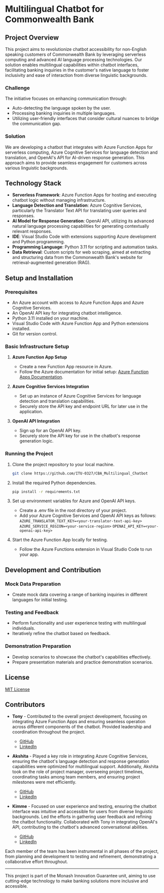 # Multilingual Chatbot for Commonwealth Bank

## Project Overview

This project aims to revolutionize chatbot accessibility for non-English speaking customers of Commonwealth Bank by leveraging serverless computing and advanced AI language processing technologies. Our solution enables multilingual capabilities within chatbot interfaces, facilitating banking inquiries in the customer's native language to foster inclusivity and ease of interaction from diverse linguistic backgrounds.

### Challenge

The initiative focuses on enhancing communication through:
- Auto-detecting the language spoken by the user.
- Processing banking inquiries in multiple languages.
- Utilizing user-friendly interfaces that consider cultural nuances to bridge the communication gap.

### Solution

We are developing a chatbot that integrates with Azure Function Apps for serverless computing, Azure Cognitive Services for language detection and translation, and OpenAI's API for AI-driven response generation. This approach aims to provide seamless engagement for customers across various linguistic backgrounds.

## Technology Stack

- **Serverless Framework**: Azure Function Apps for hosting and executing chatbot logic without managing infrastructure.
- **Language Detection and Translation**: Azure Cognitive Services, particularly the Translator Text API for translating user queries and responses.
- **AI Model for Response Generation**: OpenAI API, utilizing its advanced natural language processing capabilities for generating contextually relevant responses.
- **IDE**: Visual Studio Code with extensions supporting Azure development and Python programming.
- **Programming Language**: Python 3.11 for scripting and automation tasks.
- **Data Retrieval**: Custom scripts for web scraping, aimed at extracting and structuring data from the Commonwealth Bank's website for retrieval-augmented generation (RAG).

## Setup and Installation

### Prerequisites

- An Azure account with access to Azure Function Apps and Azure Cognitive Services.
- An OpenAI API key for integrating chatbot intelligence.
- Python 3.11 installed on your machine.
- Visual Studio Code with Azure Function App and Python extensions installed.
- Git for version control.

### Basic Infrastructure Setup

1. **Azure Function App Setup**
   - Create a new Function App resource in Azure.
   - Follow the Azure documentation for initial setup: [Azure Function Apps Documentation](https://docs.microsoft.com/en-us/azure/azure-functions/).
2. **Azure Cognitive Services Integration**
   - Set up an instance of Azure Cognitive Services for language detection and translation capabilities.
   - Securely store the API key and endpoint URL for later use in the application.

3. **OpenAI API Integration**
   - Sign up for an OpenAI API key.
   - Securely store the API key for use in the chatbot's response generation logic.

### Running the Project

1. Clone the project repository to your local machine.
    ```bash
    git clone https://github.com/ITU-0327/CBA_Multilingual_Chatbot
    ```

2. Install the required Python dependencies.
   ```bash
   pip install -r requirements.txt
   ```

3. Set up environment variables for Azure and OpenAI API keys.
   - Create a .env file in the root directory of your project.
   - Add your Azure Cognitive Services and OpenAI API keys as follows:
     ```AZURE_TRANSLATOR_TEXT_KEY=<your-translator-text-api-key>```
     ```AZURE_SERVICE_REGION=<your-service-region>```
     ```OPENAI_API_KEY=<your-openai-api-key>```

4. Start the Azure Function App locally for testing.
   - Follow the Azure Functions extension in Visual Studio Code to run your app.

## Development and Contribution

### Mock Data Preparation

- Create mock data covering a range of banking inquiries in different languages for initial testing.

### Testing and Feedback

- Perform functionality and user experience testing with multilingual individuals.
- Iteratively refine the chatbot based on feedback.

### Demonstration Preparation

- Develop scenarios to showcase the chatbot's capabilities effectively.
- Prepare presentation materials and practice demonstration scenarios.

## License

[MIT License](LICENSE)

## Contributors

- **Tony** - Contributed to the overall project development, focusing on integrating Azure Function Apps and ensuring seamless operation across different components of the chatbot. Provided leadership and coordination throughout the project.
  - [GitHub](https://github.com/ITU-0327)
  - [LinkedIn](www.linkedin.com/in/i-tung-hsieh-it)

- **Akshita** - Played a key role in integrating Azure Cognitive Services, ensuring the chatbot's language detection and response generation capabilities were optimized for multilingual support. Additionally, Akshita took on the role of project manager, overseeing project timelines, coordinating tasks among team members, and ensuring project milestones were met efficiently.
  - [GitHub]()
  - [LinkedIn]()

- **Kimme** - Focused on user experience and testing, ensuring the chatbot interface was intuitive and accessible for users from diverse linguistic backgrounds. Led the efforts in gathering user feedback and refining the chatbot functionality. Collaborated with Tony in integrating OpenAI's API, contributing to the chatbot's advanced conversational abilities.
  - [GitHub]()
  - [LinkedIn]()

Each member of the team has been instrumental in all phases of the project, from planning and development to testing and refinement, demonstrating a collaborative effort throughout.

---

This project is part of the Monash Innovation Guarantee unit, aiming to use cutting-edge technology to make banking solutions more inclusive and accessible.
